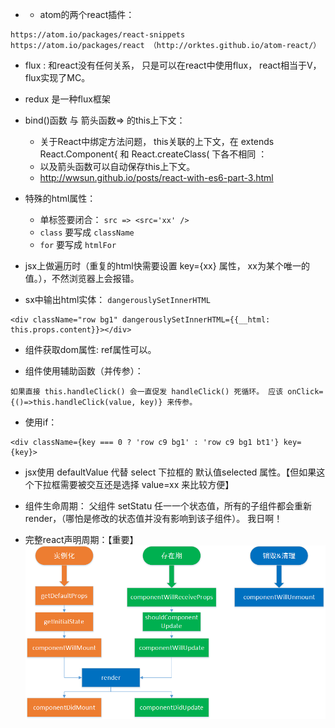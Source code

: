 
* * atom的两个react插件：
```
https://atom.io/packages/react-snippets
https://atom.io/packages/react （http://orktes.github.io/atom-react/）
```

* flux : 和react没有任何关系， 只是可以在react中使用flux， react相当于V， flux实现了MC。 

* redux 是一种flux框架

* bind()函数 与 箭头函数=> 的this上下文：
  * 关于React中绑定方法问题，  this关联的上下文，在 extends React.Component{ 和 React.createClass( 下各不相同 ： 
  * 以及箭头函数可以自动保存this上下文。
  * http://wwsun.github.io/posts/react-with-es6-part-3.html


* 特殊的html属性：
  * 单标签要闭合： `src => <src='xx' />`
  * `class` 要写成 `className`
  * `for` 要写成 `htmlFor`


* jsx上做遍历时（重复的html快需要设置 key={xx} 属性， xx为某个唯一的值。），不然浏览器上会报错。


* sx中输出html实体： `dangerouslySetInnerHTML`
```
<div className="row bg1" dangerouslySetInnerHTML={{__html: this.props.content}}></div>
```

* 组件获取dom属性: ref属性可以。


* 组件使用辅助函数（并传参）： 
```
如果直接 this.handleClick() 会一直促发 handleClick() 死循环。 应该 onClick={()=>this.handleClick(value, key)} 来传参。
```

* 使用if： 
```
<div className={key === 0 ? 'row c9 bg1' : 'row c9 bg1 bt1'} key={key}>
```

* jsx使用 defaultValue 代替 select 下拉框的 默认值selected 属性。【但如果这个下拉框需要被交互还是选择 value=xx 来比较方便】


* 组件生命周期：
    父组件 setStatu 任一一个状态值，所有的子组件都会重新render，（哪怕是修改的状态值并没有影响到该子组件）。 我日啊！
    
* 完整react声明周期：【重要】
![](react生命周期.png)
